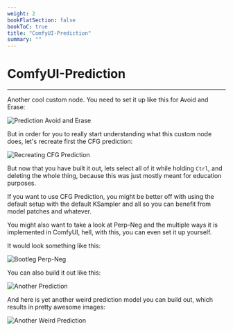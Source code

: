 ```yaml
---
weight: 2
bookFlatSection: false
bookToC: true
title: "ComfyUI-Prediction"
summary: ""
---
```


<!--markdownlint-disable MD025 MD033 MD038 -->

# ComfyUI-Prediction

---

Another cool custom node. You need to set it up like this for Avoid and Erase:

<!--
I'll be honest, I have to sit down one day and go through it one more time. This is just too much for my 🐺🧠!
-->

![Prediction Avoid and Erase](/images/comfyui/prediction_avoid_and_erase.png)

But in order for you to really start understanding what this custom node does, let's recreate first the CFG prediction:

![Recreating CFG Prediction](/images/comfyui/recreating_cfg_prediction.png)

But now that you have built it out, lets select all of it while holding `Ctrl`, and deleting the whole thing, because this was just mostly meant for education purposes.

If you want to use CFG Prediction, you might be better off with using the default setup with the default KSampler and all so you can benefit from model patches and whatever.

You might also want to take a look at Perp-Neg and the multiple ways it is implemented in ComfyUI, hell, with this, you can even set it up yourself.

It would look something like this:

![Bootleg Perp-Neg](/images/comfyui/bootleg_perp-neg.png)

<!--
You can even do this evil thing:

![Evil Thing](/images/comfyui/evil_thing.png)

I'm not sure if its a good idea, I can think of at least one reason why this is a good idea, but I'm just a 🐺!
-->

You can also build it out like this:

![Another Prediction](/images/comfyui/another_prediction.png)

And here is yet another weird prediction model you can build out, which results in pretty awesome images:

![Another Weird Prediction](/images/comfyui/another_weird_prediction.png)
